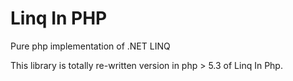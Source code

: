 # Linq In PHP
Pure php implementation of .NET LINQ

This library is totally re-written version in php > 5.3 of Linq In Php.
